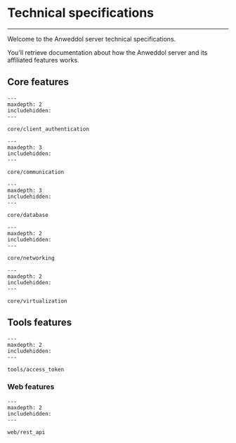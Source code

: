 # Technical specifications
---

Welcome to the Anweddol server technical specifications.

You'll retrieve documentation about how the Anweddol server and its affiliated features works.

## Core features

```{toctree}
---
maxdepth: 2
includehidden:
---

core/client_authentication
```

```{toctree}
---
maxdepth: 3
includehidden:
---

core/communication
```

```{toctree}
---
maxdepth: 3
includehidden:
---

core/database
```

```{toctree}
---
maxdepth: 2
includehidden:
---

core/networking
```

```{toctree}
---
maxdepth: 2
includehidden:
---

core/virtualization
```

## Tools features

```{toctree}
---
maxdepth: 2
includehidden:
---

tools/access_token
```

### Web features

```{toctree}
---
maxdepth: 2
includehidden:
---

web/rest_api
```